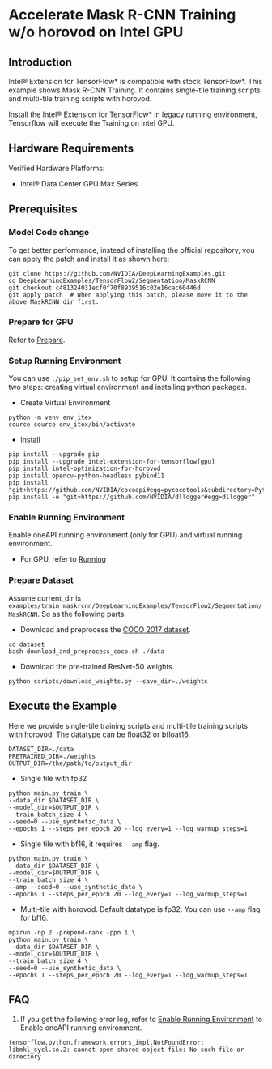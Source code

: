 # Accelerate Mask R-CNN Training w/o horovod on Intel GPU

## Introduction

Intel® Extension for TensorFlow* is compatible with stock TensorFlow*. 
This example shows Mask R-CNN Training. It contains single-tile training scripts and multi-tile training scripts with horovod.

Install the Intel® Extension for TensorFlow* in legacy running environment, Tensorflow will execute the Training on Intel GPU.

## Hardware Requirements

Verified Hardware Platforms:

 - Intel® Data Center GPU Max Series

## Prerequisites

### Model Code change

To get better performance, instead of installing the official repository, you can apply the patch and install it as shown here:

```
git clone https://github.com/NVIDIA/DeepLearningExamples.git
cd DeepLearningExamples/TensorFlow2/Segmentation/MaskRCNN
git checkout c481324031ecf0f70f8939516c02e16cac60446d
git apply patch  # When applying this patch, please move it to the above MaskRCNN dir first.
```

### Prepare for GPU

Refer to [Prepare](../common_guide_running.md#prepare).

### Setup Running Environment

You can use `./pip_set_env.sh` to setup for GPU. It contains the following two steps: creating virtual environment and installing python packages.

+ Create Virtual Environment

```
python -m venv env_itex
source source env_itex/bin/activate
```

+ Install

```
pip install --upgrade pip
pip install --upgrade intel-extension-for-tensorflow[gpu]
pip install intel-optimization-for-horovod
pip install opencv-python-headless pybind11
pip install "git+https://github.com/NVIDIA/cocoapi#egg=pycocotools&subdirectory=PythonAPI"
pip install -e "git+https://github.com/NVIDIA/dllogger#egg=dllogger"
```

### Enable Running Environment

Enable oneAPI running environment (only for GPU) and virtual running environment.

   * For GPU, refer to [Running](../common_guide_running.md#running)

### Prepare Dataset

Assume current_dir is `examples/train_maskrcnn/DeepLearningExamples/TensorFlow2/Segmentation/MaskRCNN`. So as the following parts.

+ Download and preprocess the [COCO 2017 dataset](http://cocodataset.org/#download).

```
cd dataset
bash download_and_preprocess_coco.sh ./data
```

+ Download the pre-trained ResNet-50 weights.

```
python scripts/download_weights.py --save_dir=./weights
```

## Execute the Example

Here we provide single-tile training scripts and multi-tile training scripts with horovod. The datatype can be float32 or bfloat16.

```
DATASET_DIR=./data
PRETRAINED_DIR=./weights
OUTPUT_DIR=/the/path/to/output_dir
```

+ Single tile with fp32

```
python main.py train \
--data_dir $DATASET_DIR \
--model_dir=$OUTPUT_DIR \
--train_batch_size 4 \
--seed=0 --use_synthetic_data \
--epochs 1 --steps_per_epoch 20 --log_every=1 --log_warmup_steps=1
```

+ Single tile with bf16, it requires `--amp` flag.

```
python main.py train \
--data_dir $DATASET_DIR \
--model_dir=$OUTPUT_DIR \
--train_batch_size 4 \
--amp --seed=0 --use_synthetic_data \
--epochs 1 --steps_per_epoch 20 --log_every=1 --log_warmup_steps=1
```

+ Multi-tile with horovod.  Default datatype is fp32. You can use `--amp` flag for bf16.

```
mpirun -np 2 -prepend-rank -ppn 1 \
python main.py train \
--data_dir $DATASET_DIR \
--model_dir=$OUTPUT_DIR \
--train_batch_size 4 \
--seed=0 --use_synthetic_data \
--epochs 1 --steps_per_epoch 20 --log_every=1 --log_warmup_steps=1
```

## FAQ

1. If you get the following error log, refer to [Enable Running Environment](#Enable-Running-Environment) to Enable oneAPI running environment.

``` 
tensorflow.python.framework.errors_impl.NotFoundError: libmkl_sycl.so.2: cannot open shared object file: No such file or directory
```

